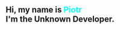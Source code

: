 
<div align="left"> <h2> Hi, my name is <span style="color: #00FFFF;">Piotr</span><br>I'm the Unknown Developer. </h2> </div>
